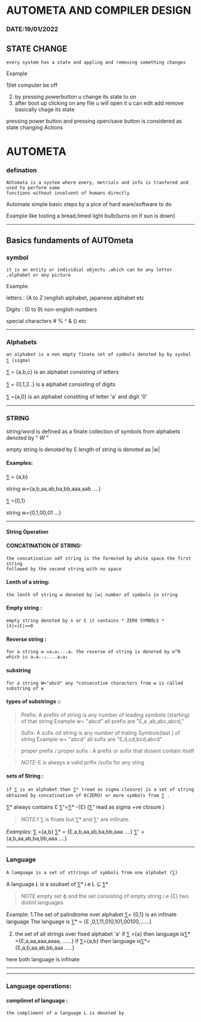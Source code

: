 # AUTOMETA AND COMPILER DESIGN

### DATE:19/01/2022

## STATE CHANGE

    every system has a state and appling and removing something changes

Example

1)let computer be off

2. by pressing powerbutton u change its state to on
3. after boot up clicking on any file u will open it u can edit add remove basically chage its state

pressing power button and pressing open/save button is considered as state changing Actions

# AUTOMETA

### defination

    AUtomata is a system where enery, metrials and info is tranfered and used to perform some
    functions without involvent of humans directly

Automate simple basic steps by a pice of hard ware/software to do

Example
like tosting a bread,timed light bulb(turns on if sun is down)

---

## Basics fundaments of AUTOmeta

### symbol

    it is an entity or individial objects ,which can be any letter ,alphabet or any picture

Example:

letters : (A to Z )english alphabet, japanese alphabet etc

Digits : (0 to 9) non-english numbers

special characters # % ^ & () etc

---

### Alphabets

    an alphabet is a non empty finate set of symbols denoted by by sysbol ⅀ (sigma)

⅀ = {a,b,c} is an alphabet consisting of letters

⅀ = {0,1,2..} is a alphabet consisting of digits

⅀ ={a,0} is an alphabet constiting of letter 'a' and digit '0'

---

### STRING

string/word is defined as a finate collection of symbols from alphabets
denoted by " _W_ "

empty string is denoted by Ɛ
length of string is denoted as |w|

#### Examples:

⅀ = {a,b}

string w={a,b,aa,ab,ba,bb,aaa,aab ....}

⅀ ={0,1}

string w={0,1,00,01 ...}

---

#### String Operation

#### CONCATINATION OF STRING:

    the concatination odf string is the formsted by white space the first string
    followed by the second string with no space

#### Lenth of a string:

    the lenth of string w denoted by |w| number of symbols in string

#### Empty string :

    empty string denoted by λ or Ɛ it contains * ZERO SYMBOLS *
    |λ|=|Ɛ|==0

#### Reverse string :

    for a string w =a₁a₂...aₙ the reverse of string is denoted by w^R which is aₙaₙ₋₁....a₂a₁

#### substring

    for a string W="abcd" any *consecutive charactors from w is called substring of w

#### types of substrings ::

> Prefix: A prefiix of string is any number of leading symbols (starting) of that string
> Example w= "abcd" all prefix are "Ɛ,a ,ab,abc,abcd,"

> Sufix: A sufix od string is any number of traling Symbols(last ) of string
> Example w= "abcd" all sufix are "Ɛ,d,cd,bcd,abcd"

> proper prefix / proper sufix : A prefix or sufix that dosent contain itself

> _NOTE_-Ɛ is always a valid prifix /sufix for any sting

#### sets of String :

    if ⅀ is an alphabet then ⅀* (read as sigma closure) is a set of string obtained by concatination of 0(ZERO) or more symbols from ⅀ .

⅀* always contains Ɛ
⅀⁺=⅀* -{Ɛ} (⅀⁺ read as sigma +ve closure )

> _NOTE_:f ⅀ is finate but ⅀\* and ⅀⁺ are infinate.

_Examples_:
⅀ ={a,b}
⅀\* = {Ɛ,a,b,aa,ab,ba,bb,aaa ....}
⅀⁺ = {a,b,aa,ab,ba,bb,aaa ....}

---

### Language

    A lamguage is a set of sttrings of symbols from one alphabet (⅀)

A language _L_ is a ssubset of ⅀*
i.e L ⊆ ⅀*

> NOTE empty set ϕ and the set consisting of empty string i.e {Ɛ} two distint languages

Example:
1.The set of palindrome over alphabet ⅀= {0,1} is an infinate language
The language is ⅀\* = {Ɛ ,0,1,11,010,101,00100,......}

2. the set of all strings over fixed alphabet 'a'
   if ⅀ ={a} then language is⅀* ={Ɛ,a,aa,aaa,aaaa, ......}
   if ⅀={a,b} then language is⅀*={Ɛ,a,b,aa,ab,bb,aaa .....}

here both language is infinate

---

---

### Language operations:

#### complimet of language :

    the compliment of a language L is denoted by 

